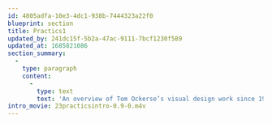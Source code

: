 ```yaml
---
id: 4805adfa-10e3-4dc1-938b-7444323a22f0
blueprint: section
title: Practics1
updated_by: 241dc15f-5b2a-47ac-9111-7bcf1230f589
updated_at: 1685821086
section_summary:
  -
    type: paragraph
    content:
      -
        type: text
        text: 'An overview of Tom Ockerse’s visual design work since 1967. All works were commissioned to serve clients and audiences.'
intro_movie: 23practicsintro-0.9-0.m4v
---
```

